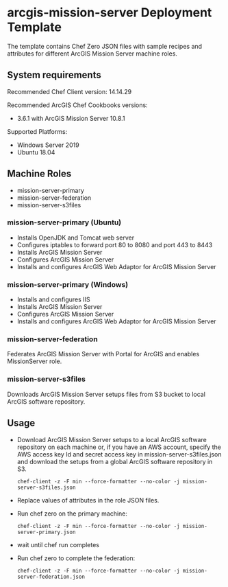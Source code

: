 # arcgis-mission-server Deployment Template

The template contains Chef Zero JSON files with sample recipes and attributes for different ArcGIS Mission Server machine roles.

## System requirements

Recommended Chef Client version: 14.14.29

Recommended ArcGIS Chef Cookbooks versions:

* 3.6.1 with ArcGIS Mission Server 10.8.1

Supported Platforms:

* Windows Server 2019
* Ubuntu 18.04

## Machine Roles

* mission-server-primary
* mission-server-federation
* mission-server-s3files

### mission-server-primary (Ubuntu)

* Installs OpenJDK and Tomcat web server
* Configures iptables to forward port 80 to 8080 and port 443 to 8443
* Installs ArcGIS Mission Server
* Configures ArcGIS Mission Server
* Installs and configures ArcGIS Web Adaptor for ArcGIS Mission Server

### mission-server-primary (Windows)

* Installs and configures IIS
* Installs ArcGIS Mission Server
* Configures ArcGIS Mission Server
* Installs and configures ArcGIS Web Adaptor for ArcGIS Mission Server

### mission-server-federation

Federates ArcGIS Mission Server with Portal for ArcGIS and enables MissionServer role.

### mission-server-s3files

Downloads ArcGIS Mission Server setups files from S3 bucket to local ArcGIS software repository.

## Usage

* Download ArcGIS Mission Server setups to a local ArcGIS software repository on each machine or,
  if you have an AWS account, specify the AWS access key Id and secret access key in
  mission-server-s3files.json and download the setups from a global ArcGIS software repository in S3.

  ```shell
  chef-client -z -F min --force-formatter --no-color -j mission-server-s3files.json
  ```

* Replace values of attributes in the role JSON files.
* Run chef zero on the primary machine:

  ```shell
  chef-client -z -F min --force-formatter --no-color -j mission-server-primary.json
  ```

* wait until chef run completes

* Run chef zero to complete the federation:

  ```shell
  chef-client -z -F min --force-formatter --no-color -j mission-server-federation.json
  ```
